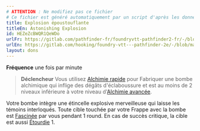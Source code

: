```yaml
---
# ATTENTION : Ne modifiez pas ce fichier
# Ce fichier est généré automatiquement par un script d'après les données du module Foundry VTT officiel et de sa traduction
title: Explosion époustouflante
titleEn: Astonishing Explosion
id: HEZeZcBWQR1QeWDo
urlFr: https://gitlab.com/pathfinder-fr/foundryvtt-pathfinder2-fr/-/blob/master/data/feats/HEZeZcBWQR1QeWDo.htm
urlEn: https://gitlab.com/hooking/foundry-vtt---pathfinder-2e/-/blob/master/packs/data/feats.db/astonishing-explosion.json
layout: dons
---
```

**Fréquence** une fois par minute

>**Déclencheur** Vous utilisez [Alchimie rapide](alchimie-rapide.html) pour Fabriquer une bombe alchimique qui inflige des dégâts d'éclaboussure et est au moins de 2 niveaux inférieure à votre niveau d'[Alchimie avancée](../capacité-classe/alchimie-avancée.html).

Votre bombe intègre une étincelle explosive merveilleuse qui laisse les témoins interloqués. Toute cible touchée par votre Frappe avec la bombe est [Fascinée](../conditions/fasciné.html) par vous pendant 1 round. En cas de succès critique, la cible est aussi [Étourdie](../conditions/étourdi.html) 1.
